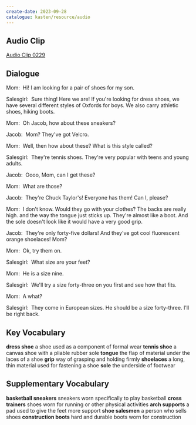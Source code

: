 ```yaml
---
create-date: 2023-09-28
catalogue: kasten/resource/audio
---
```


## Audio Clip
[Audio Clip 0229](https://archive.org/download/englishpod_all/englishpod_0229dg.mp3)

## Dialogue
Mom:  Hi! I am looking for a pair of shoes for my son. 

Salesgirl:  Sure thing! Here we are! If you're looking for dress shoes, we have several different styles of Oxfords for boys. We also carry athletic shoes, hiking boots. 

Mom:  Oh Jacob, how about these sneakers? 

Jacob:  Mom? They've got Velcro. 

Mom:  Well, then how about these? What is this style called? 

Salesgirl:  They're tennis shoes. They're very popular with teens and young adults. 

Jacob:  Oooo, Mom, can I get these? 

Mom:  What are those? 

Jacob:  They're Chuck Taylor's! Everyone has them! Can I, please? 

Mom:  I don't know. Would they go with your clothes? The backs are really high. and the way the tongue just sticks up. They're almost like a boot. And the sole doesn't look like it would have a very good grip. 

Jacob:  They're only forty-five dollars! And they've got cool fluorescent orange shoelaces! Mom? 

Mom:  Ok, try them on. 

Salesgirl:  What size are your feet? 

Mom:  He is a size nine. 

Salesgirl:  We'll try a size forty-three on you first and see how that fits. 

Mom:  A what? 

Salesgirl:  They come in European sizes. He should be a size forty-three. I'll be right back. 

## Key Vocabulary
**dress shoe**       a shoe used as a component of formal wear
**tennis shoe**      a canvas shoe with a pliable rubber sole
**tongue**           the flap of material under the laces of a shoe
**grip**             way of grasping and holding firmly
**shoelaces**        a long, thin material used for fastening a shoe
**sole**             the underside of footwear

## Supplementary Vocabulary
**basketball sneakers**      sneakers worn specifically to play basketball
**cross trainers**           shoes worn for running or other physical activities
**arch supports**            a pad used to give the feet more support
**shoe salesmen**            a person who sells shoes
**construction boots**       hard and durable boots worn for construction
